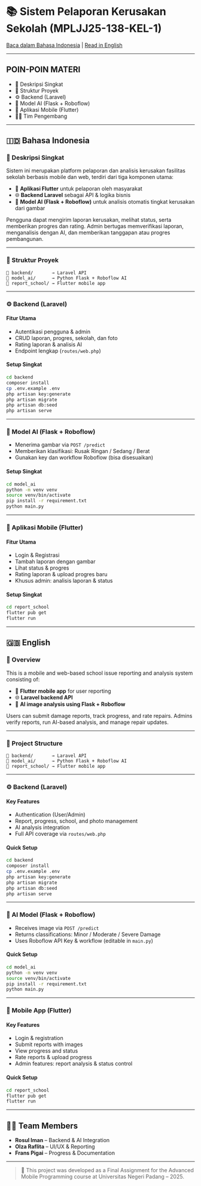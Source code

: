 # 📚 Sistem Pelaporan Kerusakan Sekolah (MPLJJ25-138-KEL-1)

[Baca dalam Bahasa Indonesia](#bahasa-indonesia) | [Read in English](#english)

---

## POIN-POIN MATERI

* 📜 Deskripsi Singkat
* 🧰 Struktur Proyek
* ⚙️ Backend (Laravel)
* 🧠 Model AI (Flask + Roboflow)
* 📱 Aplikasi Mobile (Flutter)
* 👨‍💼 Tim Pengembang

---

<a name="bahasa-indonesia"></a>

## 🇮🇩 Bahasa Indonesia

### 📜 Deskripsi Singkat

Sistem ini merupakan platform pelaporan dan analisis kerusakan fasilitas sekolah berbasis mobile dan web, terdiri dari tiga komponen utama:

* 📱 **Aplikasi Flutter** untuk pelaporan oleh masyarakat
* 🌐 **Backend Laravel** sebagai API & logika bisnis
* 🧠 **Model AI (Flask + Roboflow)** untuk analisis otomatis tingkat kerusakan dari gambar

Pengguna dapat mengirim laporan kerusakan, melihat status, serta memberikan progres dan rating. Admin bertugas memverifikasi laporan, menganalisis dengan AI, dan memberikan tanggapan atau progres pembangunan.

---

### 🧰 Struktur Proyek

```
📁 backend/       → Laravel API
📁 model_ai/      → Python Flask + Roboflow AI
📁 report_school/ → Flutter mobile app
```

---

### ⚙️ Backend (Laravel)

#### Fitur Utama

* Autentikasi pengguna & admin
* CRUD laporan, progres, sekolah, dan foto
* Rating laporan & analisis AI
* Endpoint lengkap (`routes/web.php`)

#### Setup Singkat

```bash
cd backend
composer install
cp .env.example .env
php artisan key:generate
php artisan migrate
php artisan db:seed
php artisan serve
```

---

### 🧠 Model AI (Flask + Roboflow)

* Menerima gambar via `POST /predict`
* Memberikan klasifikasi: Rusak Ringan / Sedang / Berat
* Gunakan key dan workflow Roboflow (bisa disesuaikan)

#### Setup Singkat

```bash
cd model_ai
python -m venv venv
source venv/bin/activate
pip install -r requirement.txt
python main.py
```

---

### 📱 Aplikasi Mobile (Flutter)

#### Fitur Utama

* Login & Registrasi
* Tambah laporan dengan gambar
* Lihat status & progres
* Rating laporan & upload progres baru
* Khusus admin: analisis laporan & status

#### Setup Singkat

```bash
cd report_school
flutter pub get
flutter run
```

---

<a name="english"></a>

## 🇬🇧 English

### 📜 Overview

This is a mobile and web-based school issue reporting and analysis system consisting of:

* 📱 **Flutter mobile app** for user reporting
* 🌐 **Laravel backend API**
* 🧠 **AI image analysis using Flask + Roboflow**

Users can submit damage reports, track progress, and rate repairs. Admins verify reports, run AI-based analysis, and manage repair updates.

---

### 🧰 Project Structure

```
📁 backend/       → Laravel API
📁 model_ai/      → Python Flask + Roboflow AI
📁 report_school/ → Flutter mobile app
```

---

### ⚙️ Backend (Laravel)

#### Key Features

* Authentication (User/Admin)
* Report, progress, school, and photo management
* AI analysis integration
* Full API coverage via `routes/web.php`

#### Quick Setup

```bash
cd backend
composer install
cp .env.example .env
php artisan key:generate
php artisan migrate
php artisan db:seed
php artisan serve
```

---

### 🧠 AI Model (Flask + Roboflow)

* Receives image via `POST /predict`
* Returns classifications: Minor / Moderate / Severe Damage
* Uses Roboflow API Key & workflow (editable in `main.py`)

#### Quick Setup

```bash
cd model_ai
python -m venv venv
source venv/bin/activate
pip install -r requirement.txt
python main.py
```

---

### 📱 Mobile App (Flutter)

#### Key Features

* Login & registration
* Submit reports with images
* View progress and status
* Rate reports & upload progress
* Admin features: report analysis & status control

#### Quick Setup

```bash
cd report_school
flutter pub get
flutter run
```

---

## 👨‍💼 Team Members

* **Rosul Iman** – Backend & AI Integration
* **Olza Raflita** – UI/UX & Reporting
* **Frans Pigai** – Progress & Documentation

---

> 🌟 This project was developed as a Final Assignment for the Advanced Mobile Programming course at Universitas Negeri Padang – 2025.
